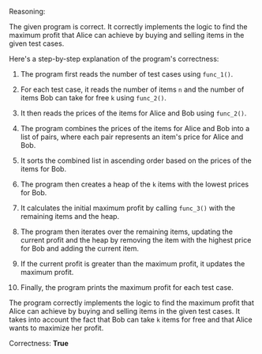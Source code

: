 Reasoning: 

The given program is correct. It correctly implements the logic to find the maximum profit that Alice can achieve by buying and selling items in the given test cases.

Here's a step-by-step explanation of the program's correctness:

1. The program first reads the number of test cases using `func_1()`.

2. For each test case, it reads the number of items `n` and the number of items Bob can take for free `k` using `func_2()`.

3. It then reads the prices of the items for Alice and Bob using `func_2()`.

4. The program combines the prices of the items for Alice and Bob into a list of pairs, where each pair represents an item's price for Alice and Bob.

5. It sorts the combined list in ascending order based on the prices of the items for Bob.

6. The program then creates a heap of the `k` items with the lowest prices for Bob.

7. It calculates the initial maximum profit by calling `func_3()` with the remaining items and the heap.

8. The program then iterates over the remaining items, updating the current profit and the heap by removing the item with the highest price for Bob and adding the current item.

9. If the current profit is greater than the maximum profit, it updates the maximum profit.

10. Finally, the program prints the maximum profit for each test case.

The program correctly implements the logic to find the maximum profit that Alice can achieve by buying and selling items in the given test cases. It takes into account the fact that Bob can take `k` items for free and that Alice wants to maximize her profit.

Correctness: **True**